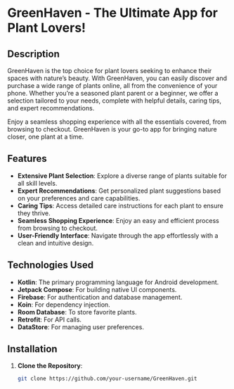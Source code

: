 # GreenHaven - The Ultimate App for Plant Lovers!


## Description

GreenHaven is the top choice for plant lovers seeking to enhance their spaces with nature’s beauty. With GreenHaven, you can easily discover and purchase a wide range of plants online, all from the convenience of your phone. Whether you’re a seasoned plant parent or a beginner, we offer a selection tailored to your needs, complete with helpful details, caring tips, and expert recommendations.

Enjoy a seamless shopping experience with all the essentials covered, from browsing to checkout. GreenHaven is your go-to app for bringing nature closer, one plant at a time.

## Features

- **Extensive Plant Selection**: Explore a diverse range of plants suitable for all skill levels.
- **Expert Recommendations**: Get personalized plant suggestions based on your preferences and care capabilities.
- **Caring Tips**: Access detailed care instructions for each plant to ensure they thrive.
- **Seamless Shopping Experience**: Enjoy an easy and efficient process from browsing to checkout.
- **User-Friendly Interface**: Navigate through the app effortlessly with a clean and intuitive design.

## Technologies Used

- **Kotlin**: The primary programming language for Android development.
- **Jetpack Compose**: For building native UI components.
- **Firebase**: For authentication and database management.
- **Koin**: For dependency injection.
- **Room Database**: To store favorite plants.
- **Retrofit**: For API calls.
- **DataStore**: For managing user preferences.

## Installation

1. **Clone the Repository**:
   ```bash
   git clone https://github.com/your-username/GreenHaven.git
